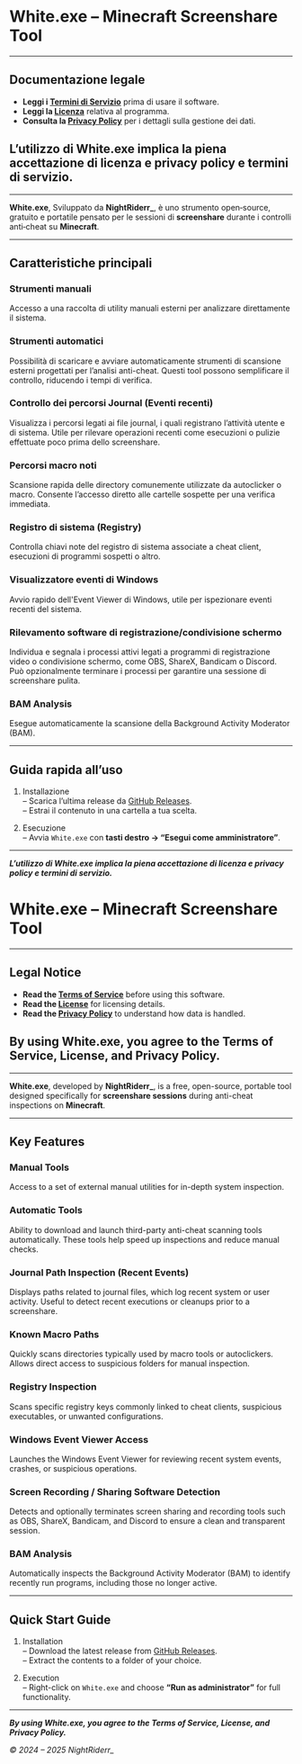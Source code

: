 # White.exe – Minecraft Screenshare Tool

---
## Documentazione legale 

- **Leggi i [Termini di Servizio](./TERM_OF_SERVICE.md)** prima di usare il software. 
- **Leggi la [Licenza](./LICENSE.md)** relativa al programma.  
- **Consulta la [Privacy Policy](./PRIVACY_POLICY.md)** per i dettagli sulla gestione dei dati.
## L’utilizzo di White.exe implica la piena accettazione di licenza e privacy policy e termini di servizio.

----

**White.exe**, Sviluppato da **NightRiderr_**, è uno strumento open‑source, gratuito e portatile pensato per le sessioni di **screenshare** durante i controlli anti‑cheat su **Minecraft**.  

---

## Caratteristiche principali

### Strumenti manuali
Accesso a una raccolta di utility manuali esterni per analizzare direttamente il sistema.

### Strumenti automatici
Possibilità di scaricare e avviare automaticamente strumenti di scansione esterni progettati per l’analisi anti-cheat. Questi tool possono semplificare il controllo, riducendo i tempi di verifica.

### Controllo dei percorsi Journal (Eventi recenti)
Visualizza i percorsi legati ai file journal, i quali registrano l’attività utente e di sistema. Utile per rilevare operazioni recenti come esecuzioni o pulizie effettuate poco prima dello screenshare.

### Percorsi macro noti
Scansione rapida delle directory comunemente utilizzate da autoclicker o macro. Consente l’accesso diretto alle cartelle sospette per una verifica immediata.

### Registro di sistema (Registry)
Controlla chiavi note del registro di sistema associate a cheat client, esecuzioni di programmi sospetti o altro.

### Visualizzatore eventi di Windows
Avvio rapido dell'Event Viewer di Windows, utile per ispezionare eventi recenti del sistema.

### Rilevamento software di registrazione/condivisione schermo
Individua e segnala i processi attivi legati a programmi di registrazione video o condivisione schermo, come OBS, ShareX, Bandicam o Discord. Può opzionalmente terminare i processi per garantire una sessione di screenshare pulita.

### BAM Analysis
Esegue automaticamente la scansione della Background Activity Moderator (BAM).

---

##  Guida rapida all’uso

1. Installazione  
   – Scarica l’ultima release da [GitHub Releases](https://github.com/ImNightRiderr/White/releases).  
   – Estrai il contenuto in una cartella a tua scelta.

2. Esecuzione  
   – Avvia `White.exe` con **tasti destro → “Esegui come amministratore”**.

---

***L’utilizzo di White.exe implica la piena accettazione di licenza e privacy policy e termini di servizio.***


# White.exe – Minecraft Screenshare Tool

---

## Legal Notice

- **Read the [Terms of Service](./TERM_OF_SERVICE.md)** before using this software.  
- **Read the [License](./LICENSE.md)** for licensing details.  
- **Read the [Privacy Policy](./PRIVACY_POLICY.md)** to understand how data is handled.

## By using White.exe, you agree to the Terms of Service, License, and Privacy Policy.

---

**White.exe**, developed by **NightRiderr_**, is a free, open-source, portable tool designed specifically for **screenshare sessions** during anti-cheat inspections on **Minecraft**.

---

## Key Features

### Manual Tools
Access to a set of external manual utilities for in-depth system inspection.

### Automatic Tools
Ability to download and launch third-party anti-cheat scanning tools automatically. These tools help speed up inspections and reduce manual checks.

### Journal Path Inspection (Recent Events)
Displays paths related to journal files, which log recent system or user activity. Useful to detect recent executions or cleanups prior to a screenshare.

### Known Macro Paths
Quickly scans directories typically used by macro tools or autoclickers. Allows direct access to suspicious folders for manual inspection.

### Registry Inspection
Scans specific registry keys commonly linked to cheat clients, suspicious executables, or unwanted configurations.

### Windows Event Viewer Access
Launches the Windows Event Viewer for reviewing recent system events, crashes, or suspicious operations.

### Screen Recording / Sharing Software Detection
Detects and optionally terminates screen sharing and recording tools such as OBS, ShareX, Bandicam, and Discord to ensure a clean and transparent session.

### BAM Analysis
Automatically inspects the Background Activity Moderator (BAM) to identify recently run programs, including those no longer active.

---

## Quick Start Guide

1. Installation  
   – Download the latest release from [GitHub Releases](https://github.com/ImNightRiderr/White/releases).  
   – Extract the contents to a folder of your choice.

2. Execution  
   – Right-click on `White.exe` and choose **“Run as administrator”** for full functionality.

---

***By using White.exe, you agree to the Terms of Service, License, and Privacy Policy.***

*© 2024 – 2025 NightRiderr_*

